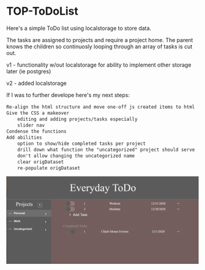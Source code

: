 # TOP-ToDoList

Here's a simple ToDo list using localstorage to store data.

The tasks are assigned to projects and require a project home. The parent knows the children so continuosly looping through an array of tasks is cut out.

v1 - functionality w/out localstorage for ability to implement other storage later (ie postgres)

v2 - added localstorage

If I was to further develope here's my next steps:

    Re-align the html structure and move one-off js created items to html
    Give the CSS a makeover
        editing and adding projects/tasks especially
        slider nav
    Condense the functions
    Add abilities
        option to show/hide completed tasks per project
        drill down what function the "uncategorized" project should serve
        don't allow changing the uncategorized name
        clear origDataset
		re-populate origDataset

![Screenshot](screenshot.PNG)
